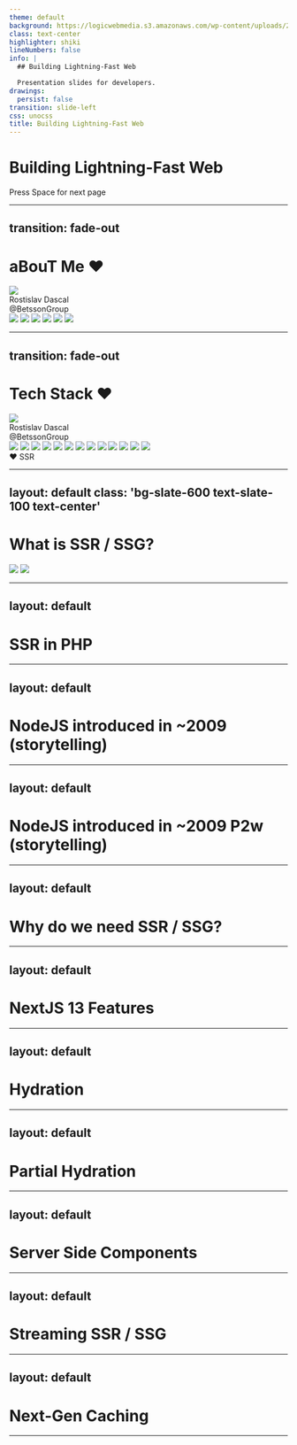 ```yaml
---
theme: default
background: https://logicwebmedia.s3.amazonaws.com/wp-content/uploads/20170328153215/website-speed-ranking-factors-graphic.jpg
class: text-center
highlighter: shiki
lineNumbers: false
info: |
  ## Building Lightning-Fast Web

  Presentation slides for developers.
drawings:
  persist: false
transition: slide-left
css: unocss
title: Building Lightning-Fast Web
---
```


# Building Lightning-Fast Web

<div class="pt-12">
  <span @click="$slidev.nav.next" class="px-2 py-1 rounded cursor-pointer" hover="bg-white bg-opacity-10">
    Press Space for next page <carbon:arrow-right class="inline"/>
  </span>
</div>

<div class="abs-br m-6 flex gap-2">
  <a href="https://github.com/rossanmol" target="_blank" alt="GitHub"
    class="text-xl slidev-icon-btn opacity-50 !border-none !hover:text-white">
    <carbon-logo-github />
  </a>
</div>

<!--
The last comment block of each slide will be treated as slide notes. It will be visible and editable in Presenter Mode along with the slide. [Read more in the docs](https://sli.dev/guide/syntax.html#notes)
-->

---
transition: fade-out
---

# aBouT Me ❤️

<div class="grid grid-cols-12 gap-10">
	<div class="col-span-4 bg-slate-100 p-6 gap-4 rounded-md">
		<img src="/assets/me.jpg" class="rounded shadow mb-4" />
		<div class="font-bold">Rostislav Dascal</div>
		<div>@BetssonGroup</div>
	</div>
	<div class="grid gap-4 grid-cols-5 relative col-span-8 p-4">
		<img src="/assets/tara.png" class="rounded shadow  col-span-2 relative rotate-1 left-2" />
		<img src="/assets/coffee.jpg" class="rounded shadow rotate--2" />
		<img src="/assets/malta.jpg" class="rounded shadow rotate--1 col-span-2 row-span-2" />
		<img src="/assets/travel.jpg" class="rounded shadow rotate-1" />
		<img src="/assets/food.jpg" class="rounded shadow rotate--1" />
		<img src="/assets/malta_sea.jpg" class="rounded shadow roatate--3"/>
	</div>
</div>

---
transition: fade-out
---

# Tech Stack  ❤️

<div class="grid grid-cols-12 gap-10">
	<div class="col-span-4 bg-slate-100 p-6 gap-4 rounded-md">
		<img src="/assets/me.jpg" class="rounded shadow mb-4" />
		<div class="font-bold">Rostislav Dascal</div>
		<div>@BetssonGroup</div>
	</div>
	<div class="grid gap-4 grid-cols-5 relative col-span-8 p-4 items-center">
		<img src="/assets/tech/vercel.jpg" class="rounded  roate-1" />
		<img src="/assets/tech/nextjs.webp" class="rounded  roate-1" />
		<img src="/assets/tech/astro.svg" class="rounded  roate-1" />
		<img src="/assets/tech/cloudflare.png" class="rounded  roate-1" />
		<img src="/assets/tech/upstash.svg" class="rounded  roate-1" />
		<img src="/assets/tech/react.png" class="rounded  roate-1" />
		<img src="/assets/tech/nodejs.svg" class="rounded  roate-1" />
		<img src="/assets/tech/tailwind.png" class="rounded  roate-1" />
		<img src="/assets/tech/stencil.png" class="rounded  roate-1" />
		<img src="/assets/tech/appwrite.png" class="rounded  roate-1" />
		<img src="/assets/tech/trpc.svg" class="rounded  roate-1" />
		<img src="/assets/tech/vscode.png" class="rounded  roate-1" />
		<img src="/assets/tech/angular.png" class="rounded  roate-1" />
	</div>
</div>

<v-click>
<div class="text-8xl fixed right-20 bottom-20 animate-[ping_2s_cubic-bezier(0,0,0.2,1)_infinite]">
	❤️
	<span class="absolute inset-0 top--2 justify-center items-center flex w-full h-full text-red-200 text-xl font-bold">SSR</span>
</div>
</v-click>

---
layout: default
class: 'bg-slate-600 text-slate-100 text-center'
---


# What is SSR / SSG?

<div class="flex gap-10">
	<img src="/assets/diagrams/csr.png" class="rounded max-w-100 roate-1" />
	<img src="/assets/diagrams/ssr.png" class="rounded max-w-100  roate-1" />
</div>

---
layout: default
---
# SSR in PHP


---
layout: default
---

# NodeJS introduced in ~2009 (storytelling)


---
layout: default
---

# NodeJS introduced in ~2009 P2w (storytelling)


---
layout: default
---

# Why do we need SSR / SSG?

---
layout: default
---

# NextJS 13 Features

---
layout: default
---




# Hydration


---
layout: default
---

# Partial Hydration

---
layout: default
---

# Server Side Components


---
layout: default
---

# Streaming SSR / SSG


---
layout: default
---

# Next-Gen Caching


---

